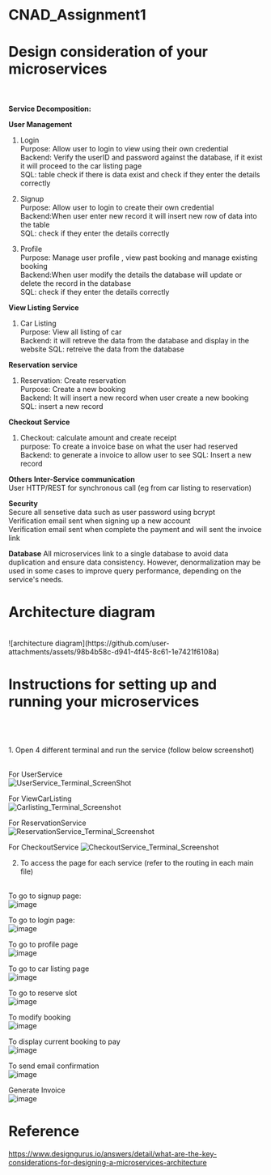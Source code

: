 # CNAD_Assignment1


# Design consideration of your microservices<br /> <br /> 

**Service Decomposition:**<br /> 

**User Management**<br /> 
1. Login <br /> 
Purpose: Allow user to login to view using their own credential<br /> 
Backend: Verify the userID and password against the database, if it exist it will proceed to the car listing page<br /> 
SQL: table check if there is data exist and check if they enter the details correctly <br /> 

2. Signup <br /> 
Purpose: Allow user to login to create their own credential<br /> 
Backend:When user enter new record it will insert new row of data into the table<br /> 
SQL: check if they enter the details correctly <br /> 

3. Profile <br /> 
Purpose: Manage user profile , view past booking and manage existing booking<br /> 
Backend:When user modify the details the database will update or delete the record in the database<br /> 
SQL: check if they enter the details correctly <br /> 

**View Listing Service**
1. Car Listing <br /> 
Purpose: View all listing of car<br /> 
Backend: it will retreve the data from the database and display in the website
SQL: retreive the data from the database

**Reservation service**
1. Reservation: Create reservation<br /> 
Purpose: Create a new booking<br /> 
Backend: It will insert a new record when user create a new booking
SQL: insert a new record

**Checkout Service**
1. Checkout: calculate amount and create receipt<br /> 
purpose: To create a invoice base on what the user had reserved
Backend: to generate a invoice to allow user to see
SQL: Insert a new record

**Others**
**Inter-Service communication**<br /> 
User HTTP/REST for synchronous call (eg from car listing to reservation)<br /> 

**Security**<br /> 
Secure all sensetive data such as user password using bcrypt<br /> 
Verification email sent when signing up a new account <br /> 
Verification email sent when complete the payment and will sent the invoice link <br /> 

**Database**
All microservices link to a single database to avoid data duplication and ensure data consistency. However, denormalization may be used in some cases to improve query performance, depending on the service's needs.

# Architecture diagram
<br /> 
![architecture diagram](https://github.com/user-attachments/assets/98b4b58c-d941-4f45-8c61-1e7421f6108a)<br /> 

# Instructions for setting up and running your microservices<br /> <br /> 
<br /> 
1. Open 4 different terminal and run the service (follow below screenshot)<br /> <br /> 
   
For UserService<br /> 
![UserService_Terminal_ScreenShot](https://github.com/user-attachments/assets/a2012b8b-a2c2-442c-a059-8097cceedd6f)<br /> 

For ViewCarListing<br /> 
![Carlisting_Terminal_Screenshot](https://github.com/user-attachments/assets/e07710c0-8db0-40e3-b2c5-5101ce6c4bff)<br /> 

For ReservationService<br /> 
![ReservationService_Terminal_Screenshot](https://github.com/user-attachments/assets/2b62baec-d696-4b25-a567-b881b17cf716)<br /> 

For CheckoutService
![CheckoutService_Terminal_Screenshot](https://github.com/user-attachments/assets/d52639d7-aa0c-456a-a75c-87fb5881b209)

2. To access the page for each service (refer to the routing in each main file)<br /> <br /> 

To go to signup page: <br /> 
![image](https://github.com/user-attachments/assets/a2e53696-d5bd-4c5e-b24c-49504669ea4c)<br /> 

To go to login page:<br /> 
![image](https://github.com/user-attachments/assets/c68360cc-f072-4159-852f-83e2a776fba1)<br /> 

To go to profile page<br /> 
![image](https://github.com/user-attachments/assets/77110b2c-11ee-4d63-8f9b-c68c372acdf8)<br /> 


To go to car listing page<br /> 
![image](https://github.com/user-attachments/assets/c7cefcff-20e9-4e60-9203-39e2c4d07539)<br /> 

To go to reserve slot <br /> 
![image](https://github.com/user-attachments/assets/0ea33f75-18f7-49ec-a8c2-56b9272083b9)<br /> 

To modify booking<br /> 
![image](https://github.com/user-attachments/assets/f247b0ca-138d-4d18-b8b2-5fc6131700d4)<br /> 

To display current booking to pay<br /> 
![image](https://github.com/user-attachments/assets/6b546679-a28d-446b-ab49-db4eb8098e91)<br /> 

To send email confirmation <br /> 
![image](https://github.com/user-attachments/assets/3b3ea8de-9529-46b0-bfe3-f2c9416c642d)<br /> 

Generate Invoice<br /> 
![image](https://github.com/user-attachments/assets/b2875c96-60dd-42e5-86f7-832d136bd1c4)<br /> 



# Reference
https://www.designgurus.io/answers/detail/what-are-the-key-considerations-for-designing-a-microservices-architecture
